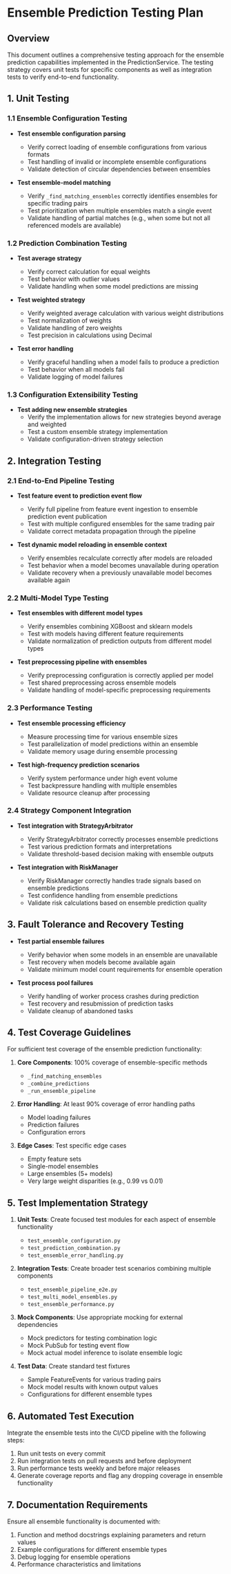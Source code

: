 # Ensemble Prediction Testing Plan

## Overview

This document outlines a comprehensive testing approach for the ensemble prediction capabilities implemented in the PredictionService. The testing strategy covers unit tests for specific components as well as integration tests to verify end-to-end functionality.

## 1. Unit Testing

### 1.1 Ensemble Configuration Testing

- **Test ensemble configuration parsing**
  - Verify correct loading of ensemble configurations from various formats
  - Test handling of invalid or incomplete ensemble configurations
  - Validate detection of circular dependencies between ensembles

- **Test ensemble-model matching**
  - Verify `_find_matching_ensembles` correctly identifies ensembles for specific trading pairs
  - Test prioritization when multiple ensembles match a single event
  - Validate handling of partial matches (e.g., when some but not all referenced models are available)

### 1.2 Prediction Combination Testing

- **Test average strategy**
  - Verify correct calculation for equal weights
  - Test behavior with outlier values
  - Validate handling when some model predictions are missing

- **Test weighted strategy**
  - Verify weighted average calculation with various weight distributions
  - Test normalization of weights
  - Validate handling of zero weights
  - Test precision in calculations using Decimal

- **Test error handling**
  - Verify graceful handling when a model fails to produce a prediction
  - Test behavior when all models fail
  - Validate logging of model failures

### 1.3 Configuration Extensibility Testing

- **Test adding new ensemble strategies**
  - Verify the implementation allows for new strategies beyond average and weighted
  - Test a custom ensemble strategy implementation
  - Validate configuration-driven strategy selection

## 2. Integration Testing

### 2.1 End-to-End Pipeline Testing

- **Test feature event to prediction event flow**
  - Verify full pipeline from feature event ingestion to ensemble prediction event publication
  - Test with multiple configured ensembles for the same trading pair
  - Validate correct metadata propagation through the pipeline

- **Test dynamic model reloading in ensemble context**
  - Verify ensembles recalculate correctly after models are reloaded
  - Test behavior when a model becomes unavailable during operation
  - Validate recovery when a previously unavailable model becomes available again

### 2.2 Multi-Model Type Testing

- **Test ensembles with different model types**
  - Verify ensembles combining XGBoost and sklearn models
  - Test with models having different feature requirements
  - Validate normalization of prediction outputs from different model types

- **Test preprocessing pipeline with ensembles**
  - Verify preprocessing configuration is correctly applied per model
  - Test shared preprocessing across ensemble models
  - Validate handling of model-specific preprocessing requirements

### 2.3 Performance Testing

- **Test ensemble processing efficiency**
  - Measure processing time for various ensemble sizes
  - Test parallelization of model predictions within an ensemble
  - Validate memory usage during ensemble processing

- **Test high-frequency prediction scenarios**
  - Verify system performance under high event volume
  - Test backpressure handling with multiple ensembles
  - Validate resource cleanup after processing

### 2.4 Strategy Component Integration

- **Test integration with StrategyArbitrator**
  - Verify StrategyArbitrator correctly processes ensemble predictions
  - Test various prediction formats and interpretations
  - Validate threshold-based decision making with ensemble outputs

- **Test integration with RiskManager**
  - Verify RiskManager correctly handles trade signals based on ensemble predictions
  - Test confidence handling from ensemble predictions
  - Validate risk calculations based on ensemble prediction quality

## 3. Fault Tolerance and Recovery Testing

- **Test partial ensemble failures**
  - Verify behavior when some models in an ensemble are unavailable
  - Test recovery when models become available again
  - Validate minimum model count requirements for ensemble operation

- **Test process pool failures**
  - Verify handling of worker process crashes during prediction
  - Test recovery and resubmission of prediction tasks
  - Validate cleanup of abandoned tasks

## 4. Test Coverage Guidelines

For sufficient test coverage of the ensemble prediction functionality:

1. **Core Components**: 100% coverage of ensemble-specific methods
   - `_find_matching_ensembles`
   - `_combine_predictions`
   - `_run_ensemble_pipeline`

2. **Error Handling**: At least 90% coverage of error handling paths
   - Model loading failures
   - Prediction failures
   - Configuration errors

3. **Edge Cases**: Test specific edge cases
   - Empty feature sets
   - Single-model ensembles
   - Large ensembles (5+ models)
   - Very large weight disparities (e.g., 0.99 vs 0.01)

## 5. Test Implementation Strategy

1. **Unit Tests**: Create focused test modules for each aspect of ensemble functionality
   - `test_ensemble_configuration.py`
   - `test_prediction_combination.py`
   - `test_ensemble_error_handling.py`

2. **Integration Tests**: Create broader test scenarios combining multiple components
   - `test_ensemble_pipeline_e2e.py`
   - `test_multi_model_ensembles.py`
   - `test_ensemble_performance.py`

3. **Mock Components**: Use appropriate mocking for external dependencies
   - Mock predictors for testing combination logic
   - Mock PubSub for testing event flow
   - Mock actual model inference to isolate ensemble logic

4. **Test Data**: Create standard test fixtures
   - Sample FeatureEvents for various trading pairs
   - Mock model results with known output values
   - Configurations for different ensemble types

## 6. Automated Test Execution

Integrate the ensemble tests into the CI/CD pipeline with the following steps:

1. Run unit tests on every commit
2. Run integration tests on pull requests and before deployment
3. Run performance tests weekly and before major releases
4. Generate coverage reports and flag any dropping coverage in ensemble functionality

## 7. Documentation Requirements

Ensure all ensemble functionality is documented with:

1. Function and method docstrings explaining parameters and return values
2. Example configurations for different ensemble types
3. Debug logging for ensemble operations
4. Performance characteristics and limitations
